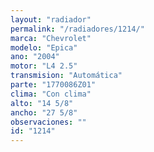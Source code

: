 ```yaml
---
layout: "radiador"
permalink: "/radiadores/1214/"
marca: "Chevrolet"
modelo: "Epica"
ano: "2004"
motor: "L4 2.5"
transmision: "Automática"
parte: "1770086Z01"
clima: "Con clima"
alto: "14 5/8"
ancho: "27 5/8"
observaciones: ""
id: "1214"
---
```


